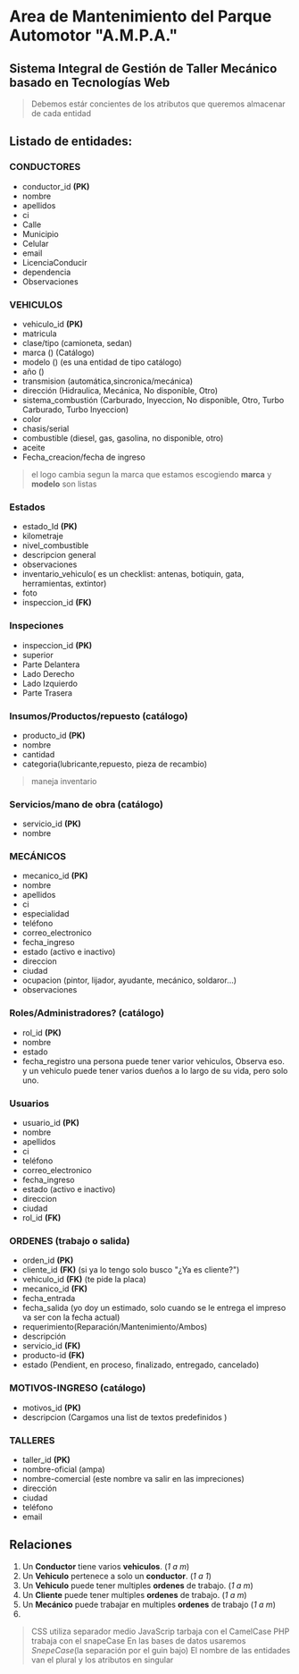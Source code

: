 


# Area de Mantenimiento del Parque Automotor "A.M.P.A."

## Sistema Integral de Gestión de Taller Mecánico basado en Tecnologías Web

> Debemos estár concientes de los atributos que queremos almacenar de cada entidad

## Listado de entidades:

### CONDUCTORES

- conductor_id **(PK)**
- nombre
- apellidos
- ci
- Calle
- Municipio
- Celular
- email
- LicenciaConducir
- dependencia
- Observaciones

### VEHICULOS

- vehiculo_id **(PK)**
- matricula
- clase/tipo (camioneta, sedan) 
- marca    () (Catálogo)
- modelo  () (es una entidad de tipo catálogo)
- año ()
- transmision (automática,sincronica/mecánica)
- dirección (Hidraulica, Mecánica, No disponible, Otro)
- sistema_combustión (Carburado, Inyeccion, No disponible, Otro, Turbo Carburado, Turbo Inyeccion)
- color
- chasis/serial
- combustible (diesel, gas, gasolina, no disponible, otro)
- aceite
- Fecha_creacion/fecha de ingreso


> el logo cambia segun la marca que estamos escogiendo **marca** y **modelo** son listas

### Estados
- estado_Id **(PK)**
- kilometraje
- nivel_combustible
- descripcion general
- observaciones
- inventario_vehiculo( es un checklist: antenas, botiquin, gata, herramientas, extintor)
- foto
- inspeccion_id **(FK)**

### Inspeciones
- inspeccion_id **(PK)**
- superior
- Parte Delantera
- Lado Derecho
- Lado Izquierdo
- Parte Trasera

### Insumos/Productos/repuesto (catálogo)

- producto_id **(PK)**
- nombre
- cantidad
- categoria(lubricante,repuesto, pieza de recambio) 


 > maneja inventario

### Servicios/mano de obra (catálogo)

- servicio_id **(PK)**
- nombre

### MECÁNICOS

- mecanico_id **(PK)**
- nombre
- apellidos
- ci
- especialidad
- teléfono
- correo_electronico
- fecha_ingreso
- estado (activo e inactivo)
- direccion
- ciudad
- ocupacion (pintor, lijador, ayudante, mecánico, soldaror...)
- observaciones


### Roles/Administradores? (catálogo)

- rol_id **(PK)**
- nombre
- estado
- fecha_registro
una persona puede tener varior vehiculos, Observa eso. y un vehiculo puede tener varios dueños a lo largo de su vida, pero solo uno.

### Usuarios

- usuario_id **(PK)**
- nombre
- apellidos
- ci
- teléfono
- correo_electronico
- fecha_ingreso
- estado (activo e inactivo)
- direccion
- ciudad
- rol_id **(FK)**

### ORDENES (trabajo o salida)

- orden_id **(PK)**
- cliente_id **(FK)** (si ya lo tengo solo busco "¿Ya es cliente?")
- vehiculo_id **(FK)** (te pide la placa)
- mecanico_id **(FK)**
- fecha_entrada
- fecha_salida (yo doy un estimado, solo cuando se le entrega el impreso va ser con la fecha actual)
- requerimiento(Reparación/Mantenimiento/Ambos)
- descripción
- servicio_id **(FK)**
- producto-id **(FK)**
- estado (Pendient, en proceso, finalizado, entregado, cancelado)

### MOTIVOS-INGRESO (catálogo)

- motivos_id **(PK)**
- descripcion (Cargamos una list de textos predefinidos  )

### TALLERES

- taller_id **(PK)**
- nombre-oficial (ampa)
- nombre-comercial (este nombre va salir en las impreciones)
- dirección
- ciudad
- teléfono
- email

## Relaciones

1. Un **Conductor** tiene varios **vehiculos**. (_1 a m_)
1. Un **Vehiculo** pertenece a solo un **conductor**. (_1 a 1_)
1. Un **Vehiculo** puede tener multiples **ordenes** de trabajo. (_1 a m_)
1. Un **Cliente** puede tener multiples **ordenes** de trabajo. (_1 a m_)
1. Un **Mecánico** puede trabajar en multiples **ordenes** de trabajo (_1 a m_)
1. 
 


> CSS utiliza separador medio
> JavaScrip tarbaja con el CamelCase
> PHP trabaja con el snapeCase
> En las bases de datos usaremos _SnepeCase_(la separación por el guin bajo)
> El nombre de las entidades van el plural y los atributos en singular
